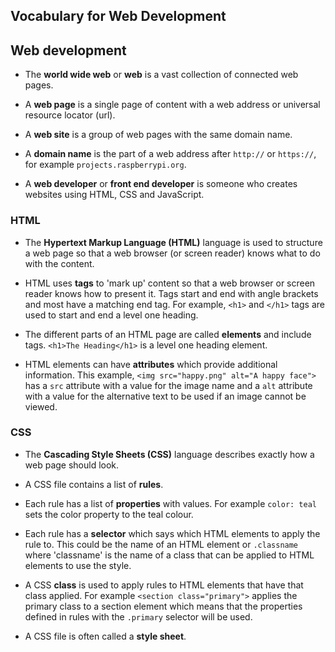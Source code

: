 ## Vocabulary for Web Development

## Web development

+ The **world wide web** or **web** is a vast collection of connected web pages. 

+ A **web page** is a single page of content with a web address or universal resource locator (url). 

+ A **web site** is a group of web pages with the same domain name.

+ A **domain name** is the part of a web address after `http://` or `https://`, for example `projects.raspberrypi.org`.

+ A **web developer** or **front end developer** is someone who creates websites using HTML, CSS and JavaScript. 

### HTML

+ The **Hypertext Markup Language (HTML)** language is used to structure a web page so that a web browser (or screen reader) knows what to do with the content.

+ HTML uses **tags** to 'mark up' content so that a web browser or screen reader knows how to present it. Tags start and end with angle brackets and most have a matching end tag. For example, `<h1>` and `</h1>` tags are used to start and end a level one heading. 

+ The different parts of an HTML page are called **elements** and include tags. `<h1>The Heading</h1>` is a level one heading element.

+ HTML elements can have **attributes** which provide additional information. This example, `<img src="happy.png" alt="A happy face">` has a `src` attribute with a value for the image name and a `alt` attribute with a value for the alternative text to be used if an image cannot be viewed. 


### CSS

+ The **Cascading Style Sheets (CSS)** language  describes exactly how a web page should look.

+ A CSS file contains a list of **rules**. 

+ Each rule has a list of **properties** with values. For example `color: teal` sets the color property to the teal colour. 

+ Each rule has a **selector** which says which HTML elements to apply the rule to. This could be the name of an HTML element or `.classname` where 'classname' is the name of a class that can be applied to HTML elements to use the style. 

+ A CSS **class** is used to apply rules to HTML elements that have that class applied. For example `<section class="primary">` applies the primary class to a section element which means that the properties defined in rules with the `.primary` selector will be used. 

+ A CSS file is often called a **style sheet**. 